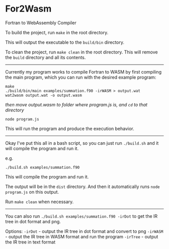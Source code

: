 # For2Wasm
Fortran to WebAssembly Compiler 

To build the project, run `make` in the root directory.

This will output the executable to the `build/bin` directory.

To clean the project, run `make clean` in the root directory.
This will remove the `build` directory and all its contents.

-----

Currently my program works to compile Fortran to WASM by first compiling the main program, which you can run with the desired example program:

```
make
./build/bin/main examples/summation.f90 -irWASM > output.wat
wat2wasm output.wat -o output.wasm

```
*then move output.wasm to folder where program.js is, and `cd` to that directory*

```
node program.js
```

This will run the program and produce the execution behavior.

---

Okay I've put this all in a bash script, so you can just run `./build.sh` and it will compile the program and run it.

e.g. 
```
./build.sh examples/summation.f90
```

This will compile the program and run it.

The output will be in the `dist` directory.
And then it automatically runs `node program.js` on this output.

Run `make clean` when necessary.

---

You can also run `./build.sh examples/summation.f90 -irDot` to get the IR tree in dot format and png.

Options:
`-irDot` - output the IR tree in dot format and convert to png
`-irWASM` - output the IR tree in WASM format and run the program
`-irTree` - output the IR tree in text format

